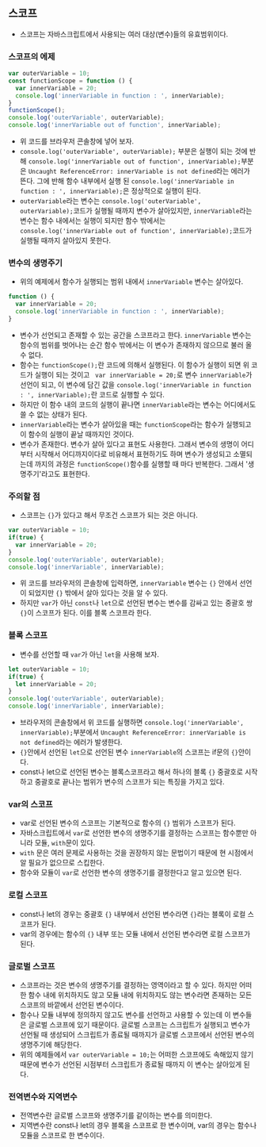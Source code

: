 ## 스코프
- 스코프는 자바스크립트에서 사용되는 여러 대상(변수)들의 유효범위이다.

### 스코프의 에제
```js
var outerVariable = 10;
const functionScope = function () {
  var innerVariable = 20;
  console.log('innerVariable in function : ', innerVariable);
}
functionScope();
console.log('outerVariable', outerVariable);
console.log('innerVariable out of function', innerVariable);
```
- 위 코드를 브라우저 콘솔창에 넣어 보자.
- `console.log('outerVariable', outerVariable);` 부분은 실행이 되는 것에 반해 `console.log('innerVariable out of function', innerVariable);`부분은 `Uncaught ReferenceError: innerVariable is not defined`라는 에러가 뜬다. 그에 반해 함수 내부에서 실행 된 `console.log('innerVariable in function : ', innerVariable);`은 정상적으로 실행이 된다.
- `outerVariable`라는 변수는 `console.log('outerVariable', outerVariable);`코드가 실행될 때까지 변수가 살아있지만, `innerVariable`라는 변수는 함수 내에서는 실행이 되지만 함수 밖에서는 `console.log('innerVariable out of function', innerVariable);`코드가 실행될 때까지 살아있지 못한다.

### 변수의 생명주기
- 위의 예제에서 함수가 실행되는 범위 내에서 `innerVariable` 변수는 살아있다.
```js
function () {
  var innerVariable = 20;
  console.log('innerVariable in function : ', innerVariable);
}
```
- 변수가 선언되고 존재할 수 있는 공간을 스코프라고 한다. `innerVariable` 변수는 함수의 범위를 벗어나는 순간 함수 밖에서는 이 변수가 존재하지 않으므로 불러 올 수 없다.
- 함수는 `functionScope();`란 코드에 의해서 실행된다. 이 함수가 실행이 되면 위 코드가 실행이 되는 것이고 ` var innerVariable = 20;`로 변수 `innerVariable`가 선언이 되고, 이 변수에 담긴 값을 `console.log('innerVariable in function : ', innerVariable);`란 코드로 실행할 수 있다.
- 하지만 이 함수 내의 코드의 실행이 끝나면 `innerVariable`라는 변수는 어디에서도 쓸 수 없는 상태가 된다.
- `innerVariable`라는 변수가 살아있을 때는 `functionScope`라는 함수가 실행되고 이 함수의 실행이 끝날 때까지인 것이다. 
- 변수가 존재한다. 변수가 살아 있다고 표현도 사용한다. 그래서 변수의 생명이 어디부터 시작해서 어디까지이다로 비유해서 표현하기도 하며 변수가 생성되고 소멸되는데 까지의 과정은 `functionScope()`함수를 실행할 때 마다 반복한다. 그래서 '생명주기'라고도 표현한다.

### 주의할 점
- 스코프는 `{}`가 있다고 해서 무조건 스코프가 되는 것은 아니다.
```js
var outerVariable = 10;
if(true) {
  var innerVariable = 20;
}
console.log('outerVariable', outerVariable);
console.log('innerVariable', innerVariable);
```
- 위 코드를 브라우저의 콘솔창에 입력하면, `innerVariable` 변수는 `{}` 안에서 선언이 되었지만 `{}` 밖에서 살아 있다는 것을 알 수 있다.
- 하지만 `var`가 아닌 `const`나 `let`으로 선언된 변수는 변수를 감싸고 있는 중괄호 쌍 `{}`이 스코프가 된다. 이를 블록 스코프라 한다.

### 블록 스코프
- 변수를 선언할 때 `var`가 아닌 `let`을 사용해 보자.
```js
let outerVariable = 10;
if(true) {
  let innerVariable = 20;
}
console.log('outerVariable', outerVariable);
console.log('innerVariable', innerVariable);
```
- 브라우저의 콘솔창에서 위 코드를 실행하면 `console.log('innerVariable', innerVariable);`부분에서 `Uncaught ReferenceError: innerVariable is not defined`라는 에러가 발생한다.
- `{}`안에서 선언된 `let`으로 선언된 변수 `innerVariable`의 스코프는 if문의 `{}`안이다.
- const나 let으로 선언된 변수는 블록스코프라고 해서 하나의 블록 `{}` 중괄호로 시작하고 중괄호로 끝나는 범위가 변수의 스코프가 되는 특징을 가지고 있다.

### var의 스코프
- var로 선언된 변수의 스코프는 기본적으로 함수의 `{}` 범위가 스코프가 된다.
- 자바스크립트에서 `var`로 선언한 변수의 생명주기를 결정하는 스코프는 함수뿐만 아니라 모듈, `with`문이 있다.
- `with` 문은 여러 문제로 사용하는 것을 권장하지 않는 문법이기 때문에 현 시점에서 알 필요가 없으므로 스킵한다.
- 함수와 모듈이 `var`로 선언한 변수의 생명주기를 결정한다고 알고 있으면 된다.

### 로컬 스코프
- const나 let의 경우는 중괄호 `{}` 내부에서 선언된 변수라면 `{}`라는 블록이 로컬 스코프가 된다.
- var의 경우에는 함수의 `{}` 내부 또는 모듈 내에서 선언된 변수라면 로컬 스코프가 된다.

### 글로벌 스코프
- 스코프라는 것은 변수의 생명주기를 결정하는 영역이라고 할 수 있다. 하지만 어떠한 함수 내에 위치하지도 않고 모듈 내에 위치하지도 않는 변수라면 존재하는 모든 스코프의 바깥에서 선언된 변수이다.
- 함수나 모듈 내부에 정의하지 않고도 변수를 선언하고 사용할 수 있는데 이 변수들은 글로벌 스코프에 있기 때문이다. 글로벌 스코프는 스크립트가 실행되고 변수가 선언될 때 생성되어 스크립트가 종료될 때까지가 글로벌 스코프에서 선언된 변수의 생명주기에 해당한다.
- 위의 예제들에서 `var outerVariable = 10;`는 어떠한 스코프에도 속해있지 않기 때문에 변수가 선언된 시점부터 스크립트가 종료될 때까지 이 변수는 살아있게 된다.

### 전역변수와 지역변수
- 전역변수란 글로벌 스코프와 생명주기를 같이하는 변수를 의미한다.
- 지역변수란 const나 let의 경우 블록을 스코프로 한 변수이며, var의 경우는 함수나 모듈을 스코프로 한 변수이다.
